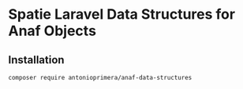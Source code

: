 # Spatie Laravel Data Structures for Anaf Objects

## Installation

```bash
composer require antonioprimera/anaf-data-structures
```
